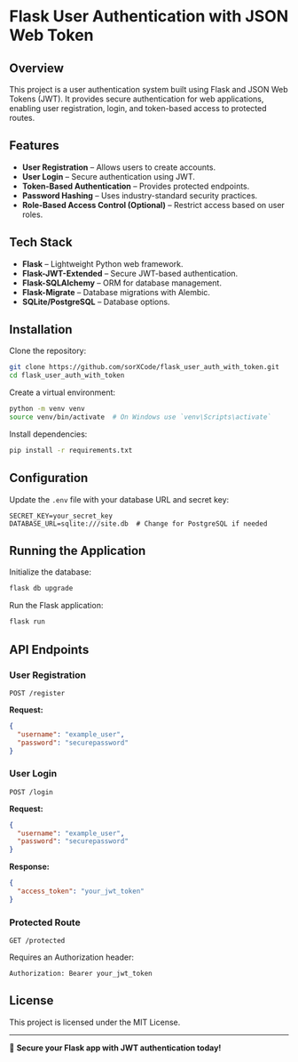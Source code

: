# Flask User Authentication with JSON Web Token

## Overview
This project is a user authentication system built using Flask and JSON Web Tokens (JWT). It provides secure authentication for web applications, enabling user registration, login, and token-based access to protected routes.

## Features
- **User Registration** – Allows users to create accounts.
- **User Login** – Secure authentication using JWT.
- **Token-Based Authentication** – Provides protected endpoints.
- **Password Hashing** – Uses industry-standard security practices.
- **Role-Based Access Control (Optional)** – Restrict access based on user roles.

## Tech Stack
- **Flask** – Lightweight Python web framework.
- **Flask-JWT-Extended** – Secure JWT-based authentication.
- **Flask-SQLAlchemy** – ORM for database management.
- **Flask-Migrate** – Database migrations with Alembic.
- **SQLite/PostgreSQL** – Database options.

## Installation

Clone the repository:
```sh
git clone https://github.com/sorXCode/flask_user_auth_with_token.git
cd flask_user_auth_with_token
```

Create a virtual environment:
```sh
python -m venv venv
source venv/bin/activate  # On Windows use `venv\Scripts\activate`
```

Install dependencies:
```sh
pip install -r requirements.txt
```

## Configuration
Update the `.env` file with your database URL and secret key:
```
SECRET_KEY=your_secret_key
DATABASE_URL=sqlite:///site.db  # Change for PostgreSQL if needed
```

## Running the Application

Initialize the database:
```sh
flask db upgrade
```

Run the Flask application:
```sh
flask run
```

## API Endpoints

### User Registration
```
POST /register
```
**Request:**
```json
{
  "username": "example_user",
  "password": "securepassword"
}
```

### User Login
```
POST /login
```
**Request:**
```json
{
  "username": "example_user",
  "password": "securepassword"
}
```
**Response:**
```json
{
  "access_token": "your_jwt_token"
}
```

### Protected Route
```
GET /protected
```
Requires an Authorization header:
```
Authorization: Bearer your_jwt_token
```

## License
This project is licensed under the MIT License.

---

🚀 **Secure your Flask app with JWT authentication today!**
